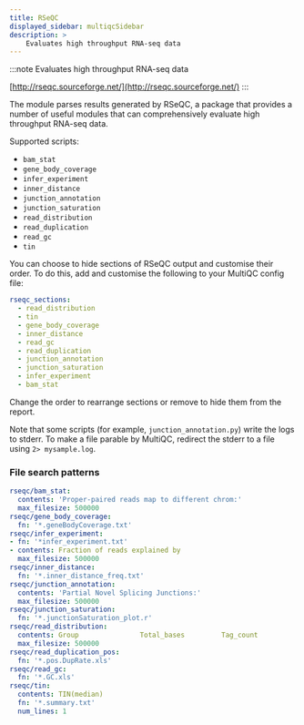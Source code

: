 ```yaml
---
title: RSeQC
displayed_sidebar: multiqcSidebar
description: >
    Evaluates high throughput RNA-seq data
---
```


<!--
~~~~~ DO NOT EDIT ~~~~~
This file is autogenerated from the MultiQC module python docstring.
Do not edit the markdown, it will be overwritten.

File path for the source of this content: multiqc/modules/rseqc/rseqc.py
~~~~~~~~~~~~~~~~~~~~~~~
-->

:::note
Evaluates high throughput RNA-seq data

[http://rseqc.sourceforge.net/](http://rseqc.sourceforge.net/)
:::

The module parses results generated by RSeQC, a package that provides a number of useful modules that can
comprehensively evaluate high throughput RNA-seq data.

Supported scripts:

- `bam_stat`
- `gene_body_coverage`
- `infer_experiment`
- `inner_distance`
- `junction_annotation`
- `junction_saturation`
- `read_distribution`
- `read_duplication`
- `read_gc`
- `tin`

You can choose to hide sections of RSeQC output and customise their order. To do this, add and customise
the following to your MultiQC config file:

```yaml
rseqc_sections:
  - read_distribution
  - tin
  - gene_body_coverage
  - inner_distance
  - read_gc
  - read_duplication
  - junction_annotation
  - junction_saturation
  - infer_experiment
  - bam_stat
```

Change the order to rearrange sections or remove to hide them from the report.

Note that some scripts (for example, `junction_annotation.py`) write the logs to stderr. To make a file
parable by MultiQC, redirect the stderr to a file using `2> mysample.log`.

### File search patterns

```yaml
rseqc/bam_stat:
  contents: 'Proper-paired reads map to different chrom:'
  max_filesize: 500000
rseqc/gene_body_coverage:
  fn: '*.geneBodyCoverage.txt'
rseqc/infer_experiment:
- fn: '*infer_experiment.txt'
- contents: Fraction of reads explained by
  max_filesize: 500000
rseqc/inner_distance:
  fn: '*.inner_distance_freq.txt'
rseqc/junction_annotation:
  contents: 'Partial Novel Splicing Junctions:'
  max_filesize: 500000
rseqc/junction_saturation:
  fn: '*.junctionSaturation_plot.r'
rseqc/read_distribution:
  contents: Group               Total_bases         Tag_count           Tags/Kb
  max_filesize: 500000
rseqc/read_duplication_pos:
  fn: '*.pos.DupRate.xls'
rseqc/read_gc:
  fn: '*.GC.xls'
rseqc/tin:
  contents: TIN(median)
  fn: '*.summary.txt'
  num_lines: 1
```
    